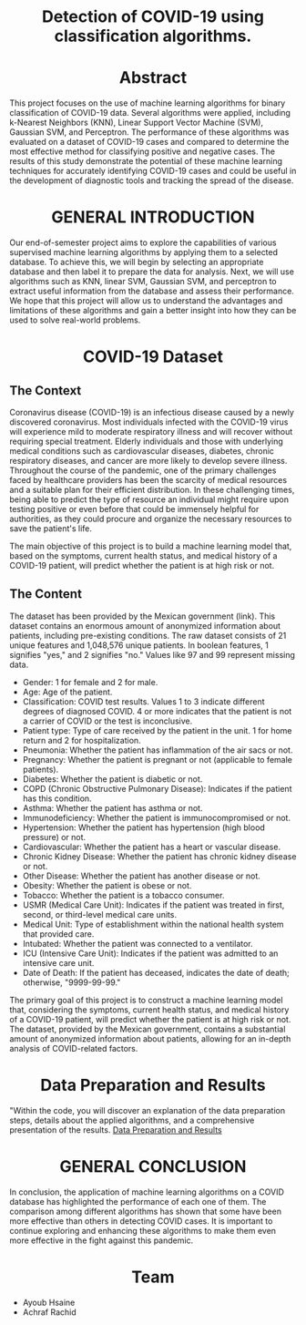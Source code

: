 <h1 align="center">Detection of COVID-19 using classification algorithms.</h1>



<h1 align="center">Abstract</h1>
This project focuses on the use of machine learning algorithms for binary classification
of COVID-19 data. Several algorithms were applied, including k-Nearest Neighbors (KNN),
Linear Support Vector Machine (SVM), Gaussian SVM, and Perceptron. The performance of
these algorithms was evaluated on a dataset of COVID-19 cases and compared to determine
the most effective method for classifying positive and negative cases. The results of this study
demonstrate the potential of these machine learning techniques for accurately identifying COVID-19
cases and could be useful in the development of diagnostic tools and tracking the spread of the
disease.


<h1 align="center">GENERAL INTRODUCTION</h1>

Our end-of-semester project aims to explore the capabilities of various supervised machine learning algorithms by applying them to a selected database. To achieve this, we will begin by selecting an appropriate database and then label it to prepare the data for analysis. Next, we will use algorithms such as KNN, linear SVM, Gaussian SVM, and perceptron to extract useful information from the database and assess their performance. We hope that this project will allow us to understand the advantages and limitations of these algorithms and gain a better insight into how they can be used to solve real-world problems.


<h1 align="center">COVID-19 Dataset</h1>
<h2>The Context</h2>
Coronavirus disease (COVID-19) is an infectious disease caused by a newly discovered coronavirus. Most individuals infected with the COVID-19 virus will experience mild to moderate respiratory illness and will recover without requiring special treatment. Elderly individuals and those with underlying medical conditions such as cardiovascular diseases, diabetes, chronic respiratory diseases, and cancer are more likely to develop severe illness. Throughout the course of the pandemic, one of the primary challenges faced by healthcare providers has been the scarcity of medical resources and a suitable plan for their efficient distribution. In these challenging times, being able to predict the type of resource an individual might require upon testing positive or even before that could be immensely helpful for authorities, as they could procure and organize the necessary resources to save the patient's life.

The main objective of this project is to build a machine learning model that, based on the symptoms, current health status, and medical history of a COVID-19 patient, will predict whether the patient is at high risk or not.

<h2> The Content </h2>

The dataset has been provided by the Mexican government (link). This dataset contains an enormous amount of anonymized information about patients, including pre-existing conditions. The raw dataset consists of 21 unique features and 1,048,576 unique patients. In boolean features, 1 signifies "yes," and 2 signifies "no." Values like 97 and 99 represent missing data.

<ul>
  <li>Gender: 1 for female and 2 for male.</li>
  <li>Age: Age of the patient.</li>
  <li>Classification: COVID test results. Values 1 to 3 indicate different degrees of diagnosed COVID. 4 or more indicates that the patient is not a carrier of COVID or the test is inconclusive.</li>
  <li>Patient type: Type of care received by the patient in the unit. 1 for home return and 2 for hospitalization.</li>
  <li>Pneumonia: Whether the patient has inflammation of the air sacs or not.</li>
  <li>Pregnancy: Whether the patient is pregnant or not (applicable to female patients).</li>
  <li>Diabetes: Whether the patient is diabetic or not.</li>
  <li>COPD (Chronic Obstructive Pulmonary Disease): Indicates if the patient has this condition.</li>
  <li>Asthma: Whether the patient has asthma or not.</li>
  <li>Immunodeficiency: Whether the patient is immunocompromised or not.</li>
  <li>Hypertension: Whether the patient has hypertension (high blood pressure) or not.</li>
  <li>Cardiovascular: Whether the patient has a heart or vascular disease.</li>
  <li>Chronic Kidney Disease: Whether the patient has chronic kidney disease or not.</li>
  <li>Other Disease: Whether the patient has another disease or not.</li>
  <li>Obesity: Whether the patient is obese or not.</li>
  <li>Tobacco: Whether the patient is a tobacco consumer.</li>
  <li>USMR (Medical Care Unit): Indicates if the patient was treated in first, second, or third-level medical care units.</li>
  <li>Medical Unit: Type of establishment within the national health system that provided care.</li>
  <li>Intubated: Whether the patient was connected to a ventilator.</li>
  <li>ICU (Intensive Care Unit): Indicates if the patient was admitted to an intensive care unit.</li>
  <li>Date of Death: If the patient has deceased, indicates the date of death; otherwise, "9999-99-99."</li>
</ul>
The primary goal of this project is to construct a machine learning model that, considering the symptoms, current health status, and medical history of a COVID-19 patient, will predict whether the patient is at high risk or not. The dataset, provided by the Mexican government, contains a substantial amount of anonymized information about patients, allowing for an in-depth analysis of COVID-related factors.

<h1 align="center">Data Preparation and Results</h1>

"Within the code, you will discover an explanation of the data preparation steps, details about the applied algorithms, and a comprehensive presentation of the results.
<a href="projet_final_.ipynb">Data Preparation and Results</a>




<h1 align="center">GENERAL CONCLUSION</h1>

In conclusion, the application of machine learning algorithms on a COVID database has highlighted the performance of each one of them. The comparison among different algorithms has shown that some have been more effective than others in detecting COVID cases. It is important to continue exploring and enhancing these algorithms to make them even more effective in the fight against this pandemic.




<h1 align="center">Team</h1>
<ul>
	<li> Ayoub Hsaine</li>
	<li> Achraf Rachid</li>
</ul>





